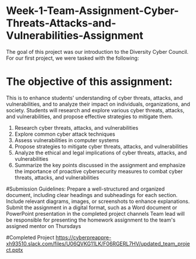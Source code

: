 # Week-1-Team-Assignment-Cyber-Threats-Attacks-and-Vulnerabilities-Assignment
The goal of this project was our introduction to the Diversity Cyber Council. For our first project, we were tasked with the following: 

# The objective of this assignment: 
This is to enhance students' understanding of cyber threats, attacks, and vulnerabilities, and to analyze their impact on individuals, organizations, and society. Students will research and explore various cyber threats, attacks, and vulnerabilities, and propose effective strategies to mitigate them.

1. Research cyber threats, attacks, and vulnerabilities
2. Explore common cyber attack techniques
3. Assess vulnerabilities in computer systems
4. Propose strategies to mitigate cyber threats, attacks, and vulnerabilities
5. Analyze the ethical and legal implications of cyber threats, attacks, and vulnerabilities
6.  Summarize the key points discussed in the assignment and emphasize the importance of proactive cybersecurity measures to combat cyber threats, attacks, and vulnerabilities

#Submission Guidelines:
Prepare a well-structured and organized document, including clear headings and subheadings for each section.
Include relevant diagrams, images, or screenshots to enhance explanations.
Submit the assignment in a digital format, such as a Word document or PowerPoint presentation in the completed project channels
Team lead will be responsible for presenting the homework assignment to the team's assigned mentor on Thursdays
  
#Completed Project 
https://cyberpreappre-xh93510.slack.com/files/U06QVKG11LK/F06RGERL7HV/updated_team_project.pptx
